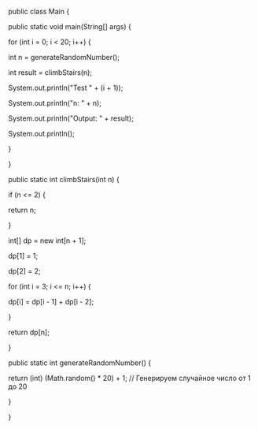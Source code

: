 ﻿public class Main {

public static void main(String[] args) {

for (int i = 0; i < 20; i++) {

int n = generateRandomNumber();

int result = climbStairs(n);

System.out.println("Test " + (i + 1));

System.out.println("n: " + n);

System.out.println("Output: " + result);

System.out.println();

}

}

public static int climbStairs(int n) {

if (n <= 2) {

return n;

}

int[] dp = new int[n + 1];

dp[1] = 1;

dp[2] = 2;

for (int i = 3; i <= n; i++) {

dp[i] = dp[i - 1] + dp[i - 2];

}

return dp[n];

}

public static int generateRandomNumber() {

return (int) (Math.random() \* 20) + 1; // Генерируем случайное число от 1 до 20

}

}
